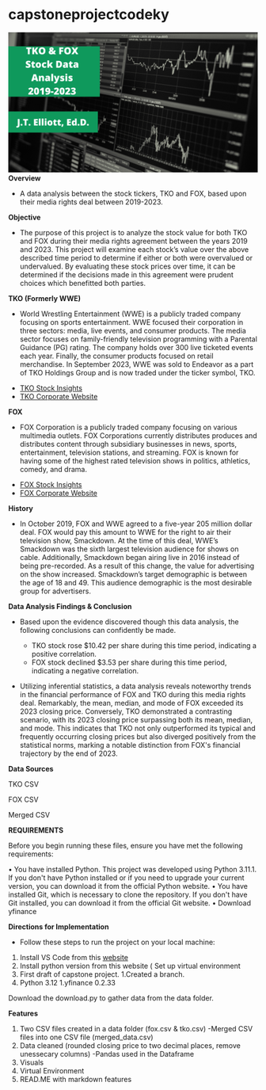 # capstoneprojectcodeky

![Project banner](tko_fox_data.png)
**Overview**

* A data analysis between the stock tickers, TKO and FOX, based upon their media rights deal between 2019-2023. 

**Objective**

* The purpose of this project is to analyze the stock value for both TKO and FOX during their media rights agreement between the years 2019 and 2023. This project will examine each stock’s value over the above described time period to determine if either or both were overvalued or undervalued. By evaluating these stock prices over time, it can be determined if the decisions made in this agreement were prudent choices which benefitted both parties.


**TKO (Formerly WWE)**

* World Wrestling Entertainment (WWE) is a publicly traded company focusing on sports entertainment. WWE focused their corporation in three sectors: media, live events, and consumer products. The media sector focuses on family-friendly television programming with a Parental Guidance (PG) rating.  The company holds over 300 live ticketed events each year. Finally, the consumer products focused on retail merchandise. In September 2023, WWE was sold to Endeavor as a part of TKO Holdings Group and is now traded under the ticker symbol, TKO. 
- [TKO Stock Insights](https://www.marketwatch.com/investing/stock/tko/)
- [TKO Corporate Website](https://tkogrp.com/)

**FOX**

* FOX Corporation is a publicly traded company focusing on various multimedia outlets. FOX Corporations currently distributes produces and distributes content through subsidiary businesses in news, sports, entertainment, television stations, and streaming. FOX is known for having some of the highest rated television shows in politics, athletics, comedy, and drama.
- [FOX Stock Insights](https://www.marketwatch.com/investing/stock/fox)
- [FOX Corporate Website](https://www.foxcorporation.com/)

**History**

* In October 2019, FOX and WWE agreed to a five-year 205 million dollar deal. FOX would pay this amount to WWE for the right to air their television show, Smackdown. At the time of this deal,  WWE’s Smackdown was the sixth largest television audience for shows on cable. Additionally, Smackdown began airing live in 2016 instead of being pre-recorded. As a result of this change, the value for advertising on the show increased. Smackdown’s target demographic is between the age of 18 and 49. This audience demographic is the most desirable group for advertisers. 


**Data Analysis Findings & Conclusion**

* Based upon the evidence discovered though this data analysis, the following conclusions can confidently be made.
    * TKO stock rose $10.42 per share during this time period, indicating a positive correlation.
    * FOX stock declined $3.53 per share during this time period, indicating a negative correlation.

* Utilizing inferential statistics, a data analysis reveals noteworthy trends in the financial performance of FOX and TKO during this media rights deal. Remarkably, the mean, median, and mode of FOX exceeded its 2023 closing price. Conversely, TKO demonstrated a contrasting scenario, with its 2023 closing price surpassing both its mean, median, and mode. This indicates that TKO not only outperformed its typical and frequently occurring closing prices but also diverged positively from the statistical norms, marking a notable distinction from FOX's financial trajectory by the end of 2023.


**Data Sources**

TKO CSV

FOX CSV

Merged CSV


**REQUIREMENTS**

Before you begin running these files, ensure you have met the following requirements:

•	You have installed Python. This project was developed using Python 3.11.1. If you don't have Python installed or if you need to upgrade your current version, you can download it from the official Python website.
•	You have installed Git, which is necessary to clone the repository. If you don't have Git installed, you can download it from the official Git website.
•	Download yfinance


**Directions for Implementation**

* Follow these steps to run the project on your local machine:
1. Install VS Code from this [website](https://code.visualstudio.com/)
1. Install python version from this website (
Set up virtual environment
1. First draft of capstone project.
1.Created a branch.
1. Python 3.12
1.yfinance 0.2.33

Download the download.py to gather data from the data folder.

**Features**
1.	Two CSV files created in a data folder (fox.csv & tko.csv)
    -Merged CSV files into one CSV file (merged_data.csv)
2. 	Data cleaned (rounded closing price to two decimal places, remove unessecary columns)
   -Pandas used in the Dataframe
3. Visuals
4.	Virtual Environment
5.	READ.ME with markdown features
